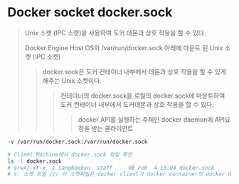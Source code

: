 # Docker socket docker.sock

> Unix 소켓 (IPC 소켓)을 사용하여 도커 데몬과 상호 작용을 할 수 있다.
>
> Docker Engine Host OS의 /var/run/docker.sock 아래에 마운트 된 Unix 소켓 (IPC 소켓)
>
> > docker.sock은 도커 컨테이너 내부에서 데몬과 상호 작용을 할 수 있게 해주는 Unix 소켓이다.
> >
> > > 컨테이너의 docker.sock을 로컬의 docker.sock에 마운트하여 도커 컨테이너 내부에서 도커데몬과 상호 작용을 할 수 있다.
> > >
> > > > docker API를 실행하는 주체인 docker daemon에 API요청을 받는 클라이언트

```sh
-v /var/run/docker.sock:/var/run/docker.sock

# Client Machine에서 docker.sock 파일 확인
ls -l docker.sock
# srwxr-xr-x  1 sangbaekyu  staff     0B Feb  4 13:04 docker.sock
# s: 소켓 파일 /// 이 소켓파일은 docker client가 docker container의 docker daemon과 통신하기 위한 소켓파일이다.
```
